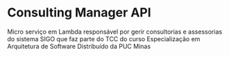 # Consulting Manager API
Micro serviço em Lambda responsável por gerir consultorias e assessorias do sistema SIGO que faz parte do TCC do curso Especialização em Arquitetura de Software Distribuído da PUC Minas
